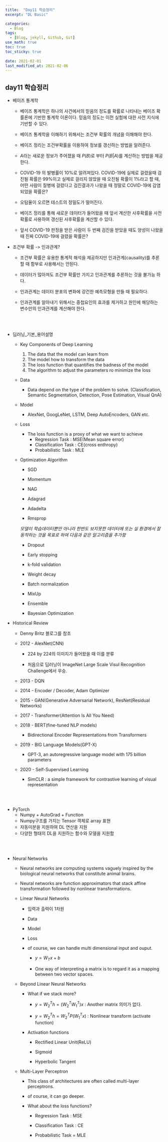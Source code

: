 ```yaml
---
title:  "Day11 학습정리"
excerpt: "DL Basic"

categories:
  - Blog
tags:
  - [Blog, jekyll, Github, Git]
use_math: true
toc: true
toc_sticky: true
 
date: 2021-02-01
last_modified_at: 2021-02-06
---
```


## day11 학습정리 

* 베이즈 통계학 

    * 베이즈 통계학은 하나의 사건에서의 믿음의 정도를 확률로 나타내는 베이즈 확률론에 기반한 통계학 이론이다. 믿음의 정도는 이전 실험에 대한 사전 지식에 기반할 수 있다.

    * 베이즈 통계학을 이해하기 위해서는 조건부 확률의 개념을 이해해야 한다. 

    * 베이즈 정리는 조건부확률을 이용하여 정보를 갱신하는 방법을 알려준다.

    * $A$라는 새로운 정보가 주어졌을 때 $P(B)$로 부터 $P(B|A)$를 계산하는 방법을 제공한다. 

    * COVID-19 의 발병률이 10%로 알려져있다. COVID-19에 실제로 걸렸을때 검진될 확률은 99%이고 실제로 걸리지 않았을 때 오진될 확률이 1%라고 할 때, 어떤 사람이 질병에 걸렸다고 검진결과가 나왔을 때 정말로 COVID-19에 감염되었을 확률은? 

    * 오탐율이 오르면 테스트의 정밀도가 떨어진다.

    * 베이즈 정리를 통해 새로운 데이터가 들어왔을 때 앞서 계산한 사후확률을 사전확률로 사용하여 갱신된 사후확률을 계산할 수 있다. 

    * 앞서 COVID-19 판정을 받은 사람이 두 번째 검진을 받았을 때도 양성이 나왔을 때 진짜 COVID-19에 걸렸을 확률은?

* 조건부 확률 -> 인과관계?

    * 조건부 확률은 유용한 통계적 해석을 제공하지만 인과관계(causality)를 추론할 때 함부로 사용해서는 안된다.

    * 데이터가 많아져도 조건부 확률만 가지고 인과관계를 추론하는 것을 불가능 하다.

    * 인과관계는 데이터 분포의 변화에 강건한 예측모형을 만들 때 필요하다. 

    * 인과관계를 알아내기 위해서는 중첩요인의 효과를 제거하고 원인에 해당하는 변수만의 인과관계를 계산해야 한다. 

<br><br/>

* 딥러닝_기본_용어설명

    * Key Components of Deep Learning

        <ol>
        <li>The data that the model can learn from</li>
        <li>The model how to transform the data</li>
        <li>The loss function that quantifies the badness of the model</li>
        <li>The algorithm to adjust the parameters ro minimize the loss</li>
        </ol>

    * Data 

        * Data depend on the type of the problem to solve. (Classification, Semantic Segmentation, Detection, Pose Estimation, Visual QnA)

    * Model 
        * AlexNet, GoogLeNet, LSTM, Deep AutoEncoders, GAN etc.

    * Loss
        * The loss function is a proxy of what we want to achieve
            * Regression Task : MSE(Mean square error)
            * Classification Task : CE(cross enthropy)
            * Probabilistic Task : MLE

    * Optimization Algorithm

        * SGD

        * Momentum

        * NAG

        * Adagrad

        * Adadelta

        * Rmsprop

        *모델이 학습데이터뿐만 아니라 한번도 보지못한 데이터에 또는 실 환경에서 잘 동작하는 것을 목표로 하여 다음과 같은 알고리즘을 추가함*

        * Dropout

        * Early stopping 

        * k-fold validation

        * Weight decay

        * Batch normalization

        * MixUp

        * Ensemble

        * Bayesian Optimization
    
* Historical Review

    * <p>Denny Britz 블로그<a href="www.naver.com"></a>를 참조</p> 

    * 2012 - AlexNet(CNN)

        * 224 by 224의 이미지가 들어왔을 때 이를 분류 

        * 처음으로 딥러닝이 ImageNet Large Scale Visul Recognition Challenge에서 우승. 
        
    * 2013 - DQN

    * 2014 - Encoder / Decoder, Adam Optimizer

    * 2015 - GAN(Generative Adversarial Network), ResNet(Residual Networks)

    * 2017 - Transformer(Attention Is All You Need)

    * 2018 - BERT(fine-tuned NLP models)

        * Bidirectional Encoder Representations from Transformers

    * 2019 - BIG Language Models(GPT-X)

        * GPT-3, an autoregressive language model with 175 billion parameters

    * 2020 - Self-Supervised Learning

        * SimCLR : a simple framework for contrastive learning of visual representation



<br><br/>

* PyTorch
    * Numpy + AutoGrad + Function
    * Numpy구조를 가지는 Tensor 객체로 array 표현 
    * 자동미분을 지원하여 DL 연산을 지원
    * 다양한 형태의 DL을 지원하는 함수와 모델을 지원함
        

<br><br/>

* Neural Networks 

    * Neural networks are computing systems vaguely inspired by the biological neural networks that constitute animal brains.

    * Neural networks are function approximators that stack affine transformation followed by nonlinear transformations.

    * Linear Neural Networks

        * 입력과 출력이 1차원 

        * Data 

        * Model 

        * Loss 

        * of course, we can handle multi dimensional input and ouput.

            * $y = W_{T}x + b$

            * One way of interpreting a matrix is to regard it as a mapping between two vector spaces.

    * Beyond Linear Neural Networks

        * What if we stack more?

            * $y = W_2^{T}h = (W_2^{T}W_1^{T})x$ : Another matrix 의미가 없다.

            * $y = W_2^{T}h = W_2^{T}P(W_1^{T}x)$ : Nonlinear transform (activate function)

        * Activation functions 

            * Rectified Linear Unit(ReLU)

            * Sigmoid 

            * Hyperbolic Tangent

    * Multi-Layer Perceptron

        * This class of architectures are often called multi-layer perceptrons.

        * of course, it can go deeper.

        * What about the loss functions?

            * Regression Task : MSE

            * Classification Task : CE

            * Probabilistic Task = MLE

    
    

